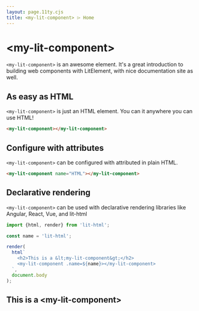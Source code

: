 ```yaml
---
layout: page.11ty.cjs
title: <my-lit-component> ⌲ Home
---
```


# &lt;my-lit-component>

`<my-lit-component>` is an awesome element. It's a great introduction to building web components with LitElement, with nice documentation site as well.

## As easy as HTML

<section class="columns">
  <div>

`<my-lit-component>` is just an HTML element. You can it anywhere you can use HTML!

```html
<my-lit-component></my-lit-component>
```

  </div>
  <div>

<my-lit-component></my-lit-component>

  </div>
</section>

## Configure with attributes

<section class="columns">
  <div>

`<my-lit-component>` can be configured with attributed in plain HTML.

```html
<my-lit-component name="HTML"></my-lit-component>
```

  </div>
  <div>

<my-lit-component name="HTML"></my-lit-component>

  </div>
</section>

## Declarative rendering

<section class="columns">
  <div>

`<my-lit-component>` can be used with declarative rendering libraries like Angular, React, Vue, and lit-html

```js
import {html, render} from 'lit-html';

const name = 'lit-html';

render(
  html`
    <h2>This is a &lt;my-lit-component&gt;</h2>
    <my-lit-component .name=${name}></my-lit-component>
  `,
  document.body
);
```

  </div>
  <div>

<h2>This is a &lt;my-lit-component&gt;</h2>
<my-lit-component name="lit-html"></my-lit-component>

  </div>
</section>
